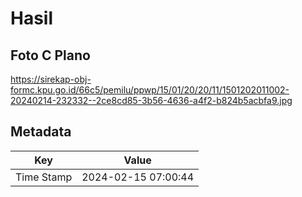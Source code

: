 # Hasil

## Foto C Plano

https://sirekap-obj-formc.kpu.go.id/66c5/pemilu/ppwp/15/01/20/20/11/1501202011002-20240214-232332--2ce8cd85-3b56-4636-a4f2-b824b5acbfa9.jpg


## Metadata

| Key        | Value               |
| ---------- | ------------------- |
| Time Stamp | 2024-02-15 07:00:44 |



